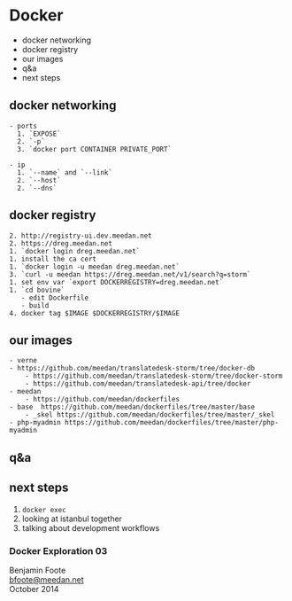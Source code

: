 

# Docker

   - docker networking
   - docker registry
   - our images
   - q&a
   - next steps


##  docker networking

    - ports
      1. `EXPOSE`   
      2. `-p`   
      3. `docker port CONTAINER PRIVATE_PORT`   

    - ip
      1. `--name` and `--link`   
      2. `--host`   
      2. `--dns`   

##  docker registry

    2. http://registry-ui.dev.meedan.net  
    2. https://dreg.meedan.net   
    1. `docker login dreg.meedan.net`   
    1. install the ca cert   
    1. `docker login -u meedan dreg.meedan.net`   
    3. `curl -u meedan https://dreg.meedan.net/v1/search?q=storm`   
    1. set env var `export DOCKERREGISTRY=dreg.meedan.net`   
    1. `cd bovine`
       - edit Dockerfile
       - build
    4. docker tag $IMAGE $DOCKERREGISTRY/$IMAGE   

##  our images

    - verne   
	- https://github.com/meedan/translatedesk-storm/tree/docker-db   
    	- https://github.com/meedan/translatedesk-storm/tree/docker-storm   
    	- https://github.com/meedan/translatedesk-api/tree/docker   
    - meedan
        - https://github.com/meedan/dockerfiles   
	- base  https://github.com/meedan/dockerfiles/tree/master/base   
    	- _skel https://github.com/meedan/dockerfiles/tree/master/_skel   
	- php-myadmin https://github.com/meedan/dockerfiles/tree/master/php-myadmin   
    
## q&a


## next steps

   1. `docker exec`
   1. looking at istanbul together
   2. talking about development workflows

### Docker Exploration 03

Benjamin Foote  
bfoote@meedan.net  
October 2014

